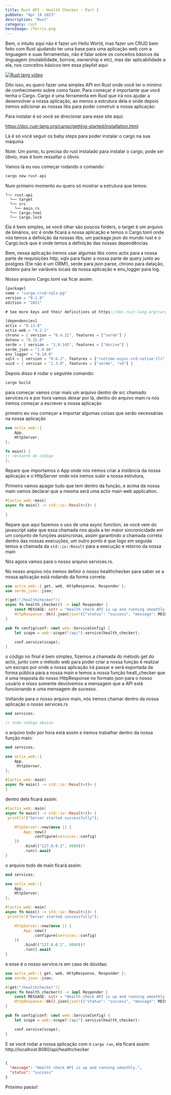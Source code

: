 ```yaml
---
title: Rust API - Health Checker - Part I
pubDate: "Apr 14 2023"
description: "Rust"
category: rust
heroImage: /ferris.png
---
```






Bem, o intuito aqui não é fazer um Hello World, mas fazer um CRUD bem feito com Rust ajudando ter uma base para uma aplicação web com a linguagem e suas ferramentas, não é falar sobre os conceitos básicos da linguagem (mutabilidade, borrow, ownership e etc), mas dar aplicabilidade a ela, nos conceitos básicos tem essa playlist aqui:

[![Rust lang video](https://img.youtube.com/vi/ZnXfWtb_tg4/0.jpg)](https://www.youtube.com/watch?v=ZnXfWtb_tg4&list=PLt1jJ0_RPJxLiNl2byCur7oT3jXaRkQ6H&index=1)

Dito isso, eu quero fazer uma simples API em Rust onde você ter o mínimo de conhecimento sobre como fazer. Para começar é importante que você tenha o Cargo. Cargo é uma ferramenta em Rust que irá nos ajudar a desenvolver a nossa aplicação, ao menos a estrutura dela e onde depois iremos adicionar as nossas libs para poder construir a nossa aplicação:

Para instalar é só você se direcionar para esse site aqui:


<a herf="https://doc.rust-lang.org/cargo/getting-started/installation.html">https://doc.rust-lang.org/cargo/getting-started/installation.html</a>

Lá é só você seguir os baby steps para poder instalar o cargo na sua máquina

Note: Um ponto, tu precisa do rust instalado para instalar o cargo, pode ser óbvio, mas é bom ressaltar o óbvio.

Vamos lá eu vou começar rodando o comando:

```rust
cargo new rust-api
```

Num primeiro momento eu quero só mostrar a estrutura que temos:

```
└── rust-api
  └── target
  └── src
	└── main.rs
  └── Cargo.toml
  └── Cargo.lock
```

Ela é bem simples, se você olhar são poucos folders, o target é um arquivo de binários, src é onde ficará a nossa aplicação e temos o Cargo.toml onde nós temos a definição da nossas libs, um package.json do mundo rust e o Cargo.lock que é onde temos a definição das nossas dependências.

Bem, nessa aplicação iremos usar algumas libs como actix para a nossa parte de requisições http, sqlx para fazer a nossa parte de query junto ao postgres (Ele não é um ORM!), serde para json parse, chrono para datação, dotenv para ler variáveis locais da nossa aplicação e env_logger para log.


Nosso arquivo Cargo.toml vai ficar assim:


```rust
[package]
name = "cargo-crud-sqlx-pg"
version = "0.1.0"
edition = "2021"

# See more keys and their definitions at https://doc.rust-lang.org/cargo/reference/manifest.html

[dependencies]
actix = "0.13.0"
actix-web = "4.2.1"
chrono = { version = "0.4.22", features = ["serde"] }
dotenv = "0.15.0"
serde = { version = "1.0.145", features = ["derive"] }
serde_json = "1.0.86"
env_logger = "0.10.0"
sqlx = { version = "0.6.2", features = ["runtime-async-std-native-tls", "postgres", "chrono"] }
uuid = { version = "1.3.0", features = ["serde", "v4"] }
```

Depois disso é rodar o seguinte comando: 

```bash
cargo build
```

para começar vamos criar mais um arquivo dentro de src chamado services.rs e por hora vamos deixar por lá, dentro do arquivo main.rs nós iremos começar a escrever a nossa aplicação

primeiro eu vou começar a importar algumas coisas que serão necessárias na nossa aplicação

```rust
use actix_web::{
    App,
    HttpServer,
};

fn main() {
// restante do código
};

```


Repare que importamos o App onde nós iremos criar a instância da nossa aplicação e o  HttpServer onde nós iremos subir a nossa estrutura,

Primeiro vamos apagar tudo que tem dentro da função, e acima da nossa main vamos declarar que a mesma será uma actix main web application.



```rust
#[actix_web::main]
async fn main() -> std::io::Result<()> {
 
}
```

Repare que aqui fazemos o uso de uma async function, se você vem do javascript sabe que essa chamada nos ajuda a ter maior sincronicidade em um conjunto de funções assíncronas, assim garantindo a chamada correta dentro das nossas execuções, um outro ponto é que logo em seguida temos a chamada da `std::io::Result` para a execução e retorno da nossa main

Nós agora vamos para o nosso arquivo services.rs.

No nosso arquivo nós iremos definir o nosso healthchecker para saber se a nossa aplicação está rodando da forma correta:

```rust
use actix_web::{ get, web, HttpResponse, Responder };
use serde_json::json;

#[get("/healthchecker")]
async fn health_checker() -> impl Responder {
    const MESSAGE: &str = "Health check API is up and running smoothly.";
    HttpResponse::Ok().json(json!({"status": "success", "message": MESSAGE}))
}

pub fn config(conf: &mut web::ServiceConfig) {
    let scope = web::scope("/api").service(health_checker);

    conf.service(scope);
}

```


o código no final é bem simples, fizemos a chamada do método get do actix, junto com o método web para poder criar a nossa função é realizar um escopo por onde a nossa aplicação irá passar e será exportada de forma pública para a nossa main e temos a nossa função healt_checker que é uma resposta do nosso HttpResponse no formato json para o nosso usuário e nisso somente devolvemos a mensagem que a API está funcionando e uma mensagem de sucesso.

Voltando para o nosso arquivo main, nós iremos chamar dentro da nossa aplicação o nosso services.rs


```rust
mod services;

// todo código abaixo
```

o arquivo todo por hora está assim e iremos trabalhar dentro da nossa função main:

```rust
mod services;

use actix_web::{
    App,
     HttpServer,
};

#[actix_web::main]
async fn main() -> std::io::Result<()> {
}
```

dentro dela ficará assim:


```rust
#[actix_web::main]
async fn main() -> std::io::Result<()> {
 println!("Server started successfully");

    HttpServer::new(move || {
        App::new()
            .configure(services::config)
    })
        .bind(("127.0.0.1", 8080))?
        .run().await
}
```


o arquivo todo de main ficará assim:


```rust
mod services;

use actix_web::{
    App,
    HttpServer,
};

#[actix_web::main]
async fn main() -> std::io::Result<()> {
 println!("Server started successfully");

    HttpServer::new(move || {
        App::new()
            .configure(services::config)
    })
        .bind(("127.0.0.1", 8080))?
        .run().await
}
```

e esse é o nosso service.rs em caso de dúvidas:


```rust
use actix_web::{ get, web, HttpResponse, Responder };
use serde_json::json;

#[get("/healthchecker")]
async fn health_checker() -> impl Responder {
    const MESSAGE: &str = "Health check API is up and running smoothly.";
    HttpResponse::Ok().json(json!({"status": "success", "message": MESSAGE}))
}

pub fn config(conf: &mut web::ServiceConfig) {
    let scope = web::scope("/api").service(health_checker);

    conf.service(scope);
}
```


E se você rodar a nossa aplicação com o `cargo run`, ela ficará assim: 
http://localhost:8080/api/healthchecker



```json

{
  "message": "Health check API is up and running smoothly.",
  "status": "success"
}
```

Próximo passo!




   






